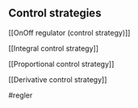 ## Control strategies

[[OnOff regulator (control strategy)]]

[[Integral control strategy]]

[[Proportional control strategy]]

[[Derivative control strategy]]


#regler